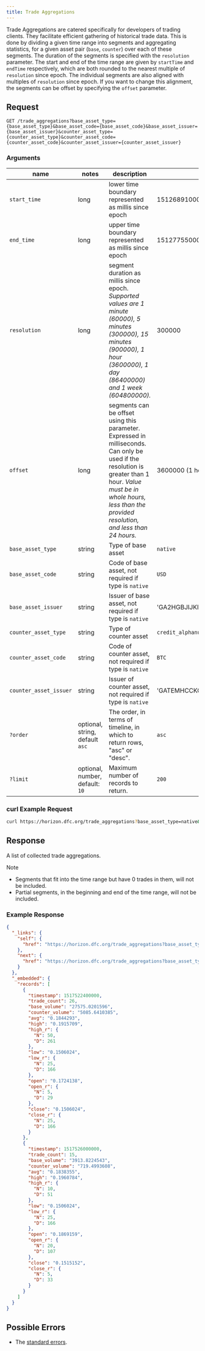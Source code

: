 ```yaml
---
title: Trade Aggregations
---
```


Trade Aggregations are catered specifically for developers of trading clients. They facilitate efficient gathering of historical trade data. This is done by dividing a given time range into segments and aggregating statistics, for a given asset pair (`base`, `counter`) over each of these segments.
The duration of the segments is specified with the `resolution` parameter. The start and end of the time range are given by `startTime` and `endTime` respectively, which are both rounded to the nearest multiple of `resolution` since epoch. 
The individual segments are also aligned with multiples of `resolution` since epoch. If you want to change this alignment, the segments can be offset by specifying the `offset` parameter.


## Request

```
GET /trade_aggregations?base_asset_type={base_asset_type}&base_asset_code={base_asset_code}&base_asset_issuer={base_asset_issuer}&counter_asset_type={counter_asset_type}&counter_asset_code={counter_asset_code}&counter_asset_issuer={counter_asset_issuer}
```

### Arguments

| name | notes | description | example |
| ---- | ----- | ----------- | ------- |
| `start_time` | long | lower time boundary represented as millis since epoch| 1512689100000 |
| `end_time` | long | upper time boundary represented as millis since epoch| 1512775500000|
| `resolution` | long | segment duration as millis since epoch. *Supported values are 1 minute (60000), 5 minutes (300000), 15 minutes (900000), 1 hour (3600000), 1 day (86400000) and 1 week (604800000).*| 300000|
| `offset` | long | segments can be offset using this parameter. Expressed in milliseconds. Can only be used if the resolution is greater than 1 hour. *Value must be in whole hours, less than the provided resolution, and less than 24 hours.*| 3600000 (1 hour)|
| `base_asset_type` | string | Type of base asset | `native` |
| `base_asset_code` | string | Code of base asset, not required if type is `native` | `USD` |
| `base_asset_issuer` | string | Issuer of base asset, not required if type is `native` | 'GA2HGBJIJKI6O4XEM7CZWY5PS6GKSXL6D34ERAJYQSPYA6X6AI7HYW36' |
| `counter_asset_type` | string | Type of counter asset  | `credit_alphanum4` |
| `counter_asset_code` | string | Code of counter asset, not required if type is `native` | `BTC` |
| `counter_asset_issuer` | string | Issuer of counter asset, not required if type is `native` | 'GATEMHCCKCY67ZUCKTROYN24ZYT5GK4EQZ65JJLDHKHRUZI3EUEKMTCH' |
| `?order`  | optional, string, default `asc` | The order, in terms of timeline, in which to return rows, "asc" or "desc". | `asc` |
| `?limit`  | optional, number, default: `10` | Maximum number of records to return. | `200` |

### curl Example Request
```sh 
curl https://horizon.dfc.org/trade_aggregations?base_asset_type=native&counter_asset_code=SLT&counter_asset_issuer=GCKA6K5PCQ6PNF5RQBF7PQDJWRHO6UOGFMRLK3DYHDOI244V47XKQ4GP&counter_asset_type=credit_alphanum4&limit=200&order=asc&resolution=3600000&start_time=1517521726000&end_time=1517532526000
```

## Response

A list of collected trade aggregations.

Note
- Segments that fit into the time range but have 0 trades in them, will not be included.
- Partial segments, in the beginning and end of the time range, will not be included.

### Example Response
```json
{
  "_links": {
    "self": {
      "href": "https://horizon.dfc.org/trade_aggregations?base_asset_type=native\u0026counter_asset_code=SLT\u0026counter_asset_issuer=GCKA6K5PCQ6PNF5RQBF7PQDJWRHO6UOGFMRLK3DYHDOI244V47XKQ4GP\u0026counter_asset_type=credit_alphanum4\u0026limit=200\u0026order=asc\u0026resolution=3600000\u0026start_time=1517521726000\u0026end_time=1517532526000"
    },
    "next": {
      "href": "https://horizon.dfc.org/trade_aggregations?base_asset_type=native\u0026counter_asset_code=SLT\u0026counter_asset_issuer=GCKA6K5PCQ6PNF5RQBF7PQDJWRHO6UOGFMRLK3DYHDOI244V47XKQ4GP\u0026counter_asset_type=credit_alphanum4\u0026end_time=1517532526000\u0026limit=200\u0026order=asc\u0026resolution=3600000\u0026start_time=1517529600000"
    }
  },
  "_embedded": {
    "records": [
      {
        "timestamp": 1517522400000,
        "trade_count": 26,
        "base_volume": "27575.0201596",
        "counter_volume": "5085.6410385",
        "avg": "0.1844293",
        "high": "0.1915709",
        "high_r": {
          "N": 50,
          "D": 261
        },
        "low": "0.1506024",
        "low_r": {
          "N": 25,
          "D": 166
        },
        "open": "0.1724138",
        "open_r": {
          "N": 5,
          "D": 29
        },
        "close": "0.1506024",
        "close_r": {
          "N": 25,
          "D": 166
        }
      },
      {
        "timestamp": 1517526000000,
        "trade_count": 15,
        "base_volume": "3913.8224543",
        "counter_volume": "719.4993608",
        "avg": "0.1838355",
        "high": "0.1960784",
        "high_r": {
          "N": 10,
          "D": 51
        },
        "low": "0.1506024",
        "low_r": {
          "N": 25,
          "D": 166
        },
        "open": "0.1869159",
        "open_r": {
          "N": 20,
          "D": 107
        },
        "close": "0.1515152",
        "close_r": {
          "N": 5,
          "D": 33
        }
      }
    ]
  }
}
```

## Possible Errors

- The [standard errors](../errors.md#Standard_Errors).
